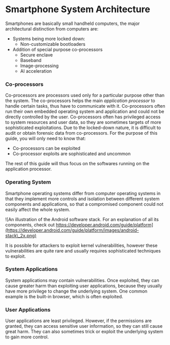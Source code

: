 # Smartphone System Architecture

Smartphones are basically small handheld computers, the major architectural distinction from computers are:

* Systems being more locked down:
  * Non-customizable bootloaders
* Addition of special purpose co-processors
  * Secure enclave
  * Baseband
  * Image-processing
  * AI acceleration

### Co-processors

Co-processors are processors used only for a particular purpose other than the system. The co-processors helps the main _application processor_ to handle certain tasks, thus have to communicate with it. Co-processors often run their own embedded operating system and application and could not be directly controlled by the user. Co-processors often has privileged access to system resources and user data, so they are sometimes targets of more sophisticated exploitations. Due to the locked-down nature, it is difficult to audit or obtain forensic data from co-processors. For the purpose of this guide, you will only need to know that:

* Co-processors can be exploited
* Co-processor exploits are sophisticated and uncommon

The rest of this guide will thus focus on the softwares running on the application processor.

### Operating System

Smartphone operating systems differ from computer operating systems in that they implement more controls and isolation between different system components and applications, so that a compromised component could not easily affect the whole system.

![An illustration of the Android software stack. For an explanation of all its components, check out https://developer.android.com/guide/platform](https://developer.android.com/guide/platform/images/android-stack\_2x.png)

It is possible for attackers to exploit kernel vulnerabilities, however these vulnerabilities are quite rare and usually requires sophisticated techniques to exploit.

### System Applications

System applications may contain vulnerabilities. Once exploited, they can cause greater harm than exploiting user applications, because they usually have more privilege to change the underlying system. One common example is the built-in browser, which is often exploited.

### User Applications

User applications are least privileged. However, if the permissions are granted, they can access sensitive user information, so they can still cause great harm. They can also sometimes trick or exploit the underlying system to gain more control.
